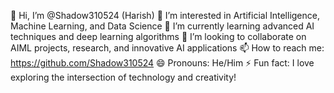 👋 Hi, I’m @Shadow310524 (Harish)
👀 I’m interested in Artificial Intelligence, Machine Learning, and Data Science
🌱 I’m currently learning advanced AI techniques and deep learning algorithms
💞️ I’m looking to collaborate on AIML projects, research, and innovative AI applications
📫 How to reach me: https://github.com/Shadow310524
😄 Pronouns: He/Him
⚡ Fun fact: I love exploring the intersection of technology and creativity!
